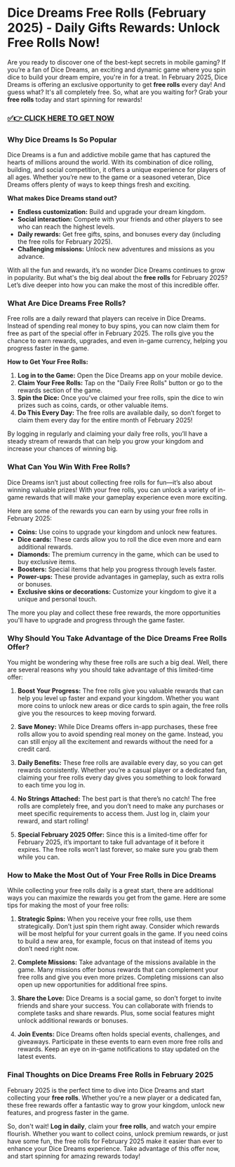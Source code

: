 # Dice Dreams Free Rolls (February 2025) - Daily Gifts Rewards: Unlock Free Rolls Now!

Are you ready to discover one of the best-kept secrets in mobile gaming? If you’re a fan of Dice Dreams, an exciting and dynamic game where you spin dice to build your dream empire, you're in for a treat. In February 2025, Dice Dreams is offering an exclusive opportunity to get **free rolls** every day! And guess what? It's all completely free. So, what are you waiting for? Grab your **free rolls** today and start spinning for rewards!

### [✅👉 CLICK HERE TO GET NOW](https://freerewards.xyz/dice/dreams/)

### Why Dice Dreams Is So Popular

Dice Dreams is a fun and addictive mobile game that has captured the hearts of millions around the world. With its combination of dice rolling, building, and social competition, it offers a unique experience for players of all ages. Whether you’re new to the game or a seasoned veteran, Dice Dreams offers plenty of ways to keep things fresh and exciting.

**What makes Dice Dreams stand out?**
- **Endless customization:** Build and upgrade your dream kingdom.
- **Social interaction:** Compete with your friends and other players to see who can reach the highest levels.
- **Daily rewards:** Get free gifts, spins, and bonuses every day (including the free rolls for February 2025).
- **Challenging missions:** Unlock new adventures and missions as you advance.

With all the fun and rewards, it’s no wonder Dice Dreams continues to grow in popularity. But what's the big deal about the **free rolls** for February 2025? Let’s dive deeper into how you can make the most of this incredible offer.

### What Are Dice Dreams Free Rolls?

Free rolls are a daily reward that players can receive in Dice Dreams. Instead of spending real money to buy spins, you can now claim them for free as part of the special offer in February 2025. The rolls give you the chance to earn rewards, upgrades, and even in-game currency, helping you progress faster in the game.

**How to Get Your Free Rolls:**
1. **Log in to the Game:** Open the Dice Dreams app on your mobile device.
2. **Claim Your Free Rolls:** Tap on the "Daily Free Rolls" button or go to the rewards section of the game.
3. **Spin the Dice:** Once you’ve claimed your free rolls, spin the dice to win prizes such as coins, cards, or other valuable items.
4. **Do This Every Day:** The free rolls are available daily, so don’t forget to claim them every day for the entire month of February 2025!

By logging in regularly and claiming your daily free rolls, you’ll have a steady stream of rewards that can help you grow your kingdom and increase your chances of winning big.

### What Can You Win With Free Rolls?

Dice Dreams isn’t just about collecting free rolls for fun—it’s also about winning valuable prizes! With your free rolls, you can unlock a variety of in-game rewards that will make your gameplay experience even more exciting.

Here are some of the rewards you can earn by using your free rolls in February 2025:
- **Coins:** Use coins to upgrade your kingdom and unlock new features.
- **Dice cards:** These cards allow you to roll the dice even more and earn additional rewards.
- **Diamonds:** The premium currency in the game, which can be used to buy exclusive items.
- **Boosters:** Special items that help you progress through levels faster.
- **Power-ups:** These provide advantages in gameplay, such as extra rolls or bonuses.
- **Exclusive skins or decorations:** Customize your kingdom to give it a unique and personal touch.

The more you play and collect these free rewards, the more opportunities you'll have to upgrade and progress through the game faster.

### Why Should You Take Advantage of the Dice Dreams Free Rolls Offer?

You might be wondering why these free rolls are such a big deal. Well, there are several reasons why you should take advantage of this limited-time offer:

1. **Boost Your Progress:** The free rolls give you valuable rewards that can help you level up faster and expand your kingdom. Whether you want more coins to unlock new areas or dice cards to spin again, the free rolls give you the resources to keep moving forward.
   
2. **Save Money:** While Dice Dreams offers in-app purchases, these free rolls allow you to avoid spending real money on the game. Instead, you can still enjoy all the excitement and rewards without the need for a credit card.

3. **Daily Benefits:** These free rolls are available every day, so you can get rewards consistently. Whether you’re a casual player or a dedicated fan, claiming your free rolls every day gives you something to look forward to each time you log in.

4. **No Strings Attached:** The best part is that there’s no catch! The free rolls are completely free, and you don’t need to make any purchases or meet specific requirements to access them. Just log in, claim your reward, and start rolling!

5. **Special February 2025 Offer:** Since this is a limited-time offer for February 2025, it’s important to take full advantage of it before it expires. The free rolls won’t last forever, so make sure you grab them while you can.

### How to Make the Most Out of Your Free Rolls in Dice Dreams

While collecting your free rolls daily is a great start, there are additional ways you can maximize the rewards you get from the game. Here are some tips for making the most of your free rolls:

1. **Strategic Spins:** When you receive your free rolls, use them strategically. Don’t just spin them right away. Consider which rewards will be most helpful for your current goals in the game. If you need coins to build a new area, for example, focus on that instead of items you don’t need right now.

2. **Complete Missions:** Take advantage of the missions available in the game. Many missions offer bonus rewards that can complement your free rolls and give you even more prizes. Completing missions can also open up new opportunities for additional free spins.

3. **Share the Love:** Dice Dreams is a social game, so don’t forget to invite friends and share your success. You can collaborate with friends to complete tasks and share rewards. Plus, some social features might unlock additional rewards or bonuses.

4. **Join Events:** Dice Dreams often holds special events, challenges, and giveaways. Participate in these events to earn even more free rolls and rewards. Keep an eye on in-game notifications to stay updated on the latest events.

### Final Thoughts on Dice Dreams Free Rolls in February 2025

February 2025 is the perfect time to dive into Dice Dreams and start collecting your **free rolls**. Whether you're a new player or a dedicated fan, these free rewards offer a fantastic way to grow your kingdom, unlock new features, and progress faster in the game.

So, don't wait! **Log in daily**, claim your **free rolls**, and watch your empire flourish. Whether you want to collect coins, unlock premium rewards, or just have some fun, the free rolls for February 2025 make it easier than ever to enhance your Dice Dreams experience. Take advantage of this offer now, and start spinning for amazing rewards today!
